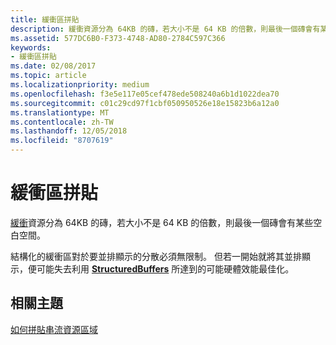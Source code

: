 ```yaml
---
title: 緩衝區拼貼
description: 緩衝資源分為 64KB 的磚，若大小不是 64 KB 的倍數，則最後一個磚會有某些空白空間。
ms.assetid: 577DC6B0-F373-4748-AD80-2784C597C366
keywords:
- 緩衝區拼貼
ms.date: 02/08/2017
ms.topic: article
ms.localizationpriority: medium
ms.openlocfilehash: f3e5e117e05cef478ede508240a6b1d1022dea70
ms.sourcegitcommit: c01c29cd97f1cbf050950526e18e15823b6a12a0
ms.translationtype: MT
ms.contentlocale: zh-TW
ms.lasthandoff: 12/05/2018
ms.locfileid: "8707619"
---
```

# <a name="buffer-tiling"></a>緩衝區拼貼


[緩衝](introduction-to-buffers.md)資源分為 64KB 的磚，若大小不是 64 KB 的倍數，則最後一個磚會有某些空白空間。

結構化的緩衝區對於要並排顯示的分散必須無限制。 但若一開始就將其並排顯示，便可能失去利用 [**StructuredBuffers**](https://msdn.microsoft.com/library/windows/desktop/ff471514) 所達到的可能硬體效能最佳化。

## <a name="span-idrelated-topicsspanrelated-topics"></a><span id="related-topics"></span>相關主題


[如何拼貼串流資源區域](how-a-streaming-resource-s-area-is-tiled.md)

 

 




